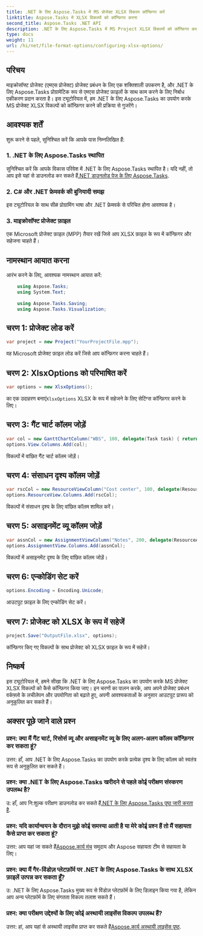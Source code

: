 ```yaml
---
title: .NET के लिए Aspose.Tasks में MS प्रोजेक्ट XLSX विकल्प कॉन्फ़िगर करें
linktitle: Aspose.Tasks में XLSX विकल्पों को कॉन्फ़िगर करना
second_title: Aspose.Tasks .NET API
description: .NET के लिए Aspose.Tasks में MS Project XLSX विकल्पों को कॉन्फ़िगर करने का तरीका जानें। कॉलम, एन्कोडिंग और अधिक सहजता से अनुकूलित करें।
type: docs
weight: 11
url: /hi/net/file-format-options/configuring-xlsx-options/
---
```

## परिचय
माइक्रोसॉफ्ट प्रोजेक्ट (एमएस प्रोजेक्ट) प्रोजेक्ट प्रबंधन के लिए एक शक्तिशाली उपकरण है, और .NET के लिए Aspose.Tasks प्रोग्रामेटिक रूप से एमएस प्रोजेक्ट फ़ाइलों के साथ काम करने के लिए निर्बाध एकीकरण प्रदान करता है। इस ट्यूटोरियल में, हम .NET के लिए Aspose.Tasks का उपयोग करके MS प्रोजेक्ट XLSX विकल्पों को कॉन्फ़िगर करने की प्रक्रिया से गुजरेंगे।
## आवश्यक शर्तें
शुरू करने से पहले, सुनिश्चित करें कि आपके पास निम्नलिखित हैं:
### 1. .NET के लिए Aspose.Tasks स्थापित
 सुनिश्चित करें कि आपके विकास परिवेश में .NET के लिए Aspose.Tasks स्थापित है। यदि नहीं, तो आप इसे यहां से डाउनलोड कर सकते हैं[.NET डाउनलोड पेज के लिए Aspose.Tasks](https://releases.aspose.com/tasks/net/).
### 2. C# और .NET फ्रेमवर्क की बुनियादी समझ
इस ट्यूटोरियल के साथ सी# प्रोग्रामिंग भाषा और .NET फ्रेमवर्क से परिचित होना आवश्यक है।
### 3. माइक्रोसॉफ्ट प्रोजेक्ट फ़ाइल
एक Microsoft प्रोजेक्ट फ़ाइल (MPP) तैयार रखें जिसे आप XLSX फ़ाइल के रूप में कॉन्फ़िगर और सहेजना चाहते हैं।

## नामस्थान आयात करना
आरंभ करने के लिए, आवश्यक नामस्थान आयात करें:
```csharp
    using Aspose.Tasks;
    using System.Text;
    
    using Aspose.Tasks.Saving;
    using Aspose.Tasks.Visualization;
```

## चरण 1: प्रोजेक्ट लोड करें
```csharp
var project = new Project("YourProjectFile.mpp");
```
वह Microsoft प्रोजेक्ट फ़ाइल लोड करें जिसे आप कॉन्फ़िगर करना चाहते हैं।
## चरण 2: XlsxOptions को परिभाषित करें
```csharp
var options = new XlsxOptions();
```
 का एक उदाहरण बनाएं`XlsxOptions` XLSX के रूप में सहेजने के लिए सेटिंग्स कॉन्फ़िगर करने के लिए।
## चरण 3: गैंट चार्ट कॉलम जोड़ें
```csharp
var col = new GanttChartColumn("WBS", 100, delegate(Task task) { return task.Get(Tsk.WBS); });
options.View.Columns.Add(col);
```
विकल्पों में वांछित गैंट चार्ट कॉलम जोड़ें।
## चरण 4: संसाधन दृश्य कॉलम जोड़ें
```csharp
var rscCol = new ResourceViewColumn("Cost center", 100, delegate(Resource resource) { return resource.Get(Rsc.CostCenter); });
options.ResourceView.Columns.Add(rscCol);
```
विकल्पों में संसाधन दृश्य के लिए वांछित कॉलम शामिल करें।
## चरण 5: असाइनमेंट व्यू कॉलम जोड़ें
```csharp
var assnCol = new AssignmentViewColumn("Notes", 200, delegate(ResourceAssignment assignment) { return assignment.Get(Asn.NotesText); });
options.AssignmentView.Columns.Add(assnCol);
```
विकल्पों में असाइनमेंट दृश्य के लिए वांछित कॉलम जोड़ें।
## चरण 6: एन्कोडिंग सेट करें
```csharp
options.Encoding = Encoding.Unicode;
```
आउटपुट फ़ाइल के लिए एन्कोडिंग सेट करें।
## चरण 7: प्रोजेक्ट को XLSX के रूप में सहेजें
```csharp
project.Save("OutputFile.xlsx", options);
```
कॉन्फ़िगर किए गए विकल्पों के साथ प्रोजेक्ट को XLSX फ़ाइल के रूप में सहेजें।

## निष्कर्ष
इस ट्यूटोरियल में, हमने सीखा कि .NET के लिए Aspose.Tasks का उपयोग करके MS प्रोजेक्ट XLSX विकल्पों को कैसे कॉन्फ़िगर किया जाए। इन चरणों का पालन करके, आप अपने प्रोजेक्ट प्रबंधन वर्कफ़्लो के लचीलेपन और उपयोगिता को बढ़ाते हुए, अपनी आवश्यकताओं के अनुसार आउटपुट प्रारूप को अनुकूलित कर सकते हैं।
## अक्सर पूछे जाने वाले प्रश्न

### प्रश्न: क्या मैं गैंट चार्ट, रिसोर्स व्यू और असाइनमेंट व्यू के लिए अलग-अलग कॉलम कॉन्फ़िगर कर सकता हूं?

उत्तर: हाँ, आप .NET के लिए Aspose.Tasks का उपयोग करके प्रत्येक दृश्य के लिए कॉलम को स्वतंत्र रूप से अनुकूलित कर सकते हैं।

### प्रश्न: क्या .NET के लिए Aspose.Tasks खरीदने से पहले कोई परीक्षण संस्करण उपलब्ध है?

 उ: हाँ, आप नि:शुल्क परीक्षण डाउनलोड कर सकते हैं[.NET के लिए Aspose.Tasks पृष्ठ जारी करता है](https://releases.aspose.com/).

### प्रश्न: यदि कार्यान्वयन के दौरान मुझे कोई समस्या आती है या मेरे कोई प्रश्न हैं तो मैं सहायता कैसे प्राप्त कर सकता हूं?

 उत्तर: आप यहां जा सकते हैं[Aspose.कार्य मंच](https://forum.aspose.com/c/tasks/15) समुदाय और Aspose सहायता टीम से सहायता के लिए।

### प्रश्न: क्या मैं गैर-विंडोज़ प्लेटफ़ॉर्म पर .NET के लिए Aspose.Tasks के साथ XLSX फ़ाइलें उत्पन्न कर सकता हूँ?

उ: .NET के लिए Aspose.Tasks मुख्य रूप से विंडोज़ प्लेटफ़ॉर्म के लिए डिज़ाइन किया गया है, लेकिन आप अन्य प्लेटफ़ॉर्म के लिए संगतता विकल्प तलाश सकते हैं।

### प्रश्न: क्या परीक्षण उद्देश्यों के लिए कोई अस्थायी लाइसेंस विकल्प उपलब्ध हैं?

 उत्तर: हां, आप यहां से अस्थायी लाइसेंस प्राप्त कर सकते हैं[Aspose.कार्य अस्थायी लाइसेंस पृष्ठ](https://purchase.aspose.com/temporary-license/).